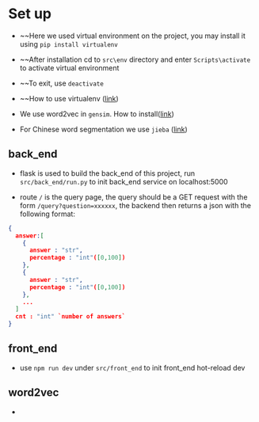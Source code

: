 # Set up

* ~~Here we used virtual environment on the project, you may install it using `pip install virtualenv`

* ~~After installation cd to `src\env` directory and enter `Scripts\activate` to activate virtual environment

* ~~To exit, use `deactivate` 

* ~~How to use virtualenv ([link](http://blog.51cto.com/qicheng0211/1561685))

* We use word2vec in `gensim`. How to install([link](https://radimrehurek.com/gensim/install.html))

* For Chinese word segmentation we use `jieba` ([link](https://github.com/fxsjy/jieba))

## back_end

* flask is used to build the back_end of this project, run `src/back_end/run.py` to init back_end service on localhost:5000

* route `/` is the query page, the query should be a GET request with the form `/query?question=xxxxxx`, the backend then returns a json with the following format:

```json
{
  answer:[
    {
      answer : "str",
      percentage : "int"([0,100])
    },
    {
      answer : "str",
      percentage : "int"([0,100])
    },
    ...
  ]
  cnt : "int" `number of answers`
}
```

## front_end

* use `npm run dev` under `src/front_end` to init front_end hot-reload dev 

## word2vec

* 
